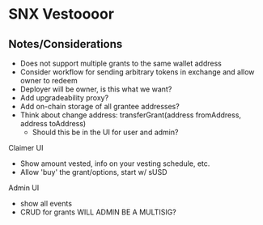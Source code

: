 # SNX Vestoooor

## Notes/Considerations
* Does not support multiple grants to the same wallet address
* Consider workflow for sending arbitrary tokens in exchange and allow owner to redeem
* Deployer will be owner, is this what we want?
* Add upgradeability proxy?
* Add on-chain storage of all grantee addresses?
* Think about change address: transferGrant(address fromAddress, address toAddress)
    * Should this be in the UI for user and admin?

Claimer UI
- Show amount vested, info on your vesting schedule, etc.
- Allow 'buy' the grant/options, start w/ sUSD

Admin UI
- show all events
- CRUD for grants
WILL ADMIN BE A MULTISIG?